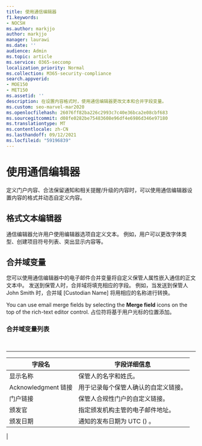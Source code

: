 ```yaml
---
title: 使用通信编辑器
f1.keywords:
- NOCSH
ms.author: markjjo
author: markjjo
manager: laurawi
ms.date: ''
audience: Admin
ms.topic: article
ms.service: O365-seccomp
localization_priority: Normal
ms.collection: M365-security-compliance
search.appverid:
- MOE150
- MET150
ms.assetid: ''
description: 在设置内容格式时，使用通信编辑器更改文本和合并字段变量。
ms.custom: seo-marvel-mar2020
ms.openlocfilehash: 26076ff82ba226c2993c7c40e36bca2e08cbf683
ms.sourcegitcommit: d08fe0282be75483608e96df4e6986d346e97180
ms.translationtype: MT
ms.contentlocale: zh-CN
ms.lasthandoff: 09/12/2021
ms.locfileid: "59196839"
---
```

# <a name="use-the-communications-editor"></a>使用通信编辑器

定义门户内容、合法保留通知和相关提醒/升级的内容时，可以使用通信编辑器设置内容的格式并动态自定义内容。

## <a name="rich-text-editor"></a>格式文本编辑器

通信编辑器允许用户使用编辑器选项自定义文本。 例如，用户可以更改字体类型、创建项目符号列表、突出显示内容等。

## <a name="merge-field-variables"></a>合并域变量

您可以使用通信编辑器中的电子邮件合并变量将自定义保管人属性嵌入通信的正文文本中。 发送到保管人时，合并域将填充相应的字段。 例如，当发送到保管人 John Smith 时，合并域 [Custodian Name] 将用相应的名称进行转换。

You can use email merge fields by selecting the **Merge field** icons on the top of the rich-text editor control. 占位符将基于用户光标的位置添加。

### <a name="list-of-merge-field-variables"></a>合并域变量列表

<br>

****

|字段名|字段详细信息|
|---|---|
|显示名称|保管人的名字和姓氏。|
|Acknowledgment 链接|用于记录每个保管人确认的自定义链接。|
|门户链接|保管人合规性门户的自定义链接。|
|颁发官|指定颁发机构主管的电子邮件地址。|
|颁发日期|通知的发布日期为 UTC () 。|
|
